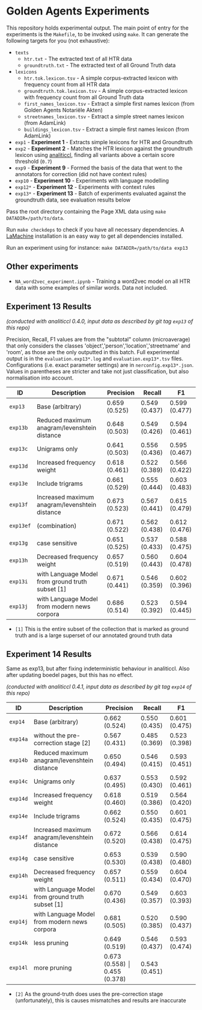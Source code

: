 # Golden Agents Experiments

This repository holds experimental output. The main point of entry for the experiments is the ``Makefile``, to be invoked using ``make``. It can generate the following targets for you (not exhaustive):

* ``texts``
    * ``htr.txt`` - The extracted text of all HTR data
    * ``groundtruth.txt`` - The extracted text of all Ground Truth data
* ``lexicons``
    * ``htr.tok.lexicon.tsv`` - A simple corpus-extracted lexicon with frequency count from all HTR data
    * ``groundtruth.tok.lexicon.tsv`` - A simple corpus-extracted lexicon with frequency count from all Ground Truth data
    * ``first_names_lexicon.tsv`` - Extract a simple first names lexicon (from Golden Agents Notariële Akten)
    * ``streetnames_lexicon.tsv`` - Extract a simple street names lexicon (from AdamLink)
    * ``buildings_lexicon.tsv`` - Extract a simple first names lexicon (from AdamLink)
* ``exp1`` - **Experiment 1** - Extracts simple lexicons for HTR and Groundtruth
* ``exp2`` - **Experiment 2** - Matches the HTR lexicon against the groundtruth lexicon using
    [analiticcl](https://github.com/proycon/analiticcl), finding all variants above a
    certain score threshold (``0.7``)
* ``exp9`` - **Experiment 9** - Formed the basis of the data that went to the annotators for correction (did not have context rules) 
* ``exp10`` - **Experiment 10** - Experiments with language modelling
* ``exp12*`` - **Experiment 12** - Experiments with context rules 
* ``exp13*`` - **Experiment 13** - Batch of experiments evaluated against the groundtruth data, see evaluation results below


Pass the root directory containing the Page XML data using ``make DATADIR=/path/to/data``.

Run ``make checkdeps`` to check if you have all necessary dependencies. A [LaMachine](https://proycon.github.io/LaMachine) installation is an easy way to get all dependencies installed.

Run an experiment using for instance: ``make DATADIR=/path/to/data exp13``

## Other experiments

* `NA_word2vec_experiment.ipynb` - Training a word2vec model on all HTR data with some examples of similar words. Data not included.

## Experiment 13 Results

*(conducted with analiticcl 0.4.0, input data as described by git tag `exp13` of this repo)*

Precision, Recall, F1 values are from the "subtotal" column (microaverage) that only considers the classes 'object','person','location','streetname' and 'room', as those are the only outputted in this batch. 
Full experimental output is in the ``evaluation.exp13*.log`` and ``evaluation.exp13*.tsv`` files. Configurations (i.e. exact parameter settings) are in ``nerconfig.exp13*.json``.
Values in parentheses are stricter and take not just classification, but also normalisation into account.

ID        | Description                                       | Precision      | Recall        | F1
----------|---------------------------------------------------|----------------|---------------|-----
`exp13`   | Base (arbitrary)                                  | 0.659 (0.525)  | 0.549 (0.437) | 0.599 (0.477)
`exp13b`  | Reduced maximum anagram/levenshtein distance      | 0.648 (0.503)  | 0.549 (0.426) | 0.594 (0.461)
`exp13c`  | Unigrams only                                     | 0.641 (0.503)  | 0.556 (0.436) | 0.595 (0.467)
`exp13d`  | Increased frequency weight                        | 0.618 (0.461)  | 0.522 (0.389) | 0.566 (0.422)
`exp13e`  | Include trigrams                                  | 0.661 (0.529)  | 0.555 (0.444) | 0.603 (0.483)
`exp13f`  | Increased maximum anagram/levenshtein distance    | 0.673 (0.523)  | 0.567 (0.441) | 0.615 (0.479) 
`exp13ef` | (combination)                                     | 0.671 (0.522)  | 0.562 (0.438) | 0.612 (0.476) 
`exp13g`  | case sensitive                                    | 0.651 (0.525)  | 0.537 (0.433) | 0.588 (0.475) 
`exp13h`  | Decreased frequency weight                        | 0.657 (0.519)  | 0.560 (0.443) | 0.604 (0.478)
`exp13i`  | with Language Model from ground truth subset [1]  | 0.671 (0.441)  | 0.546 (0.359) | 0.602 (0.396)
`exp13j`  | with Language Model from modern news corpora      | 0.686 (0.514)  | 0.523 (0.392) | 0.594 (0.445) 


* ``[1]`` This is the entire subset of the collection that is marked as ground truth and is a large superset of our annotated ground truth data

## Experiment 14 Results

Same as exp13, but after fixing indeterministic behaviour in analiticcl. Also after updating boedel pages, but this has no effect.

*(conducted with analiticcl 0.4.1, input data as described by git tag `exp14` of this repo)*

ID        | Description                                       | Precision      | Recall        | F1
----------|---------------------------------------------------|----------------|---------------|-----
`exp14`   | Base (arbitrary)                                  | 0.662 (0.524) | 0.550 (0.435)  | 0.601 (0.475)
`exp14a`  | without the pre-correction stage [2]              | 0.567 (0.431) | 0.485 (0.369)  | 0.523 (0.398)
`exp14b`  | Reduced maximum anagram/levenshtein distance      | 0.650 (0.494) | 0.546 (0.415)  | 0.593 (0.451) 
`exp14c`  | Unigrams only                                     | 0.637 (0.495) | 0.553 (0.430)  | 0.592 (0.461)
`exp14d`  | Increased frequency weight                        | 0.618 (0.460) | 0.519 (0.386)  | 0.564 (0.420)
`exp14e`  | Include trigrams                                  | 0.662 (0.524) | 0.550 (0.435)  | 0.601 (0.475)
`exp14f`  | Increased maximum anagram/levenshtein distance    | 0.672 (0.520) | 0.566 (0.438)  | 0.614 (0.475)
`exp14g`  | case sensitive                                    | 0.653 (0.530) | 0.539 (0.438)  | 0.590 (0.480)
`exp14h`  | Decreased frequency weight                        | 0.657 (0.511) | 0.559 (0.434)  | 0.604 (0.470)
`exp14i`  | with Language Model from ground truth subset [1]  | 0.670 (0.436) | 0.549 (0.357)  | 0.603 (0.393) 
`exp14j`  | with Language Model from modern news corpora      | 0.681 (0.505) | 0.520 (0.385)  | 0.590 (0.437)
`exp14k`  | less pruning                                      | 0.649 (0.519) | 0.546 (0.437)  | 0.593 (0.474) 
`exp14l`  | more pruning                                      | 0.673 (0.558) │ 0.455 (0.378)  | 0.543 (0.451)

* ``[2]`` As the ground-truth does uses the pre-correction stage (unfortunately), this is causes mismatches and results are inaccurate

